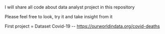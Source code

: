 I will share all code about data analyst project in this repository

Please feel free to look, try it and take insight from it

First project = Dataset Covid-19 -- https://ourworldindata.org/covid-deaths
